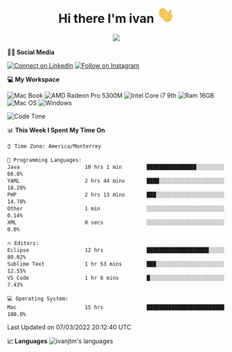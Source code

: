 <h1 align="center">Hi there I'm ivan <img src="https://raw.githubusercontent.com/ABSphreak/ABSphreak/master/gifs/Hi.gif" width="40px" /></h1>
<div align="center">
<img src="http://github-readme-streak-stats.herokuapp.com?user=ivanjtm&hide_border=true&background=00000000&border=FFFFFF00&sideNums=A8A8A8&sideLabels=A8A8A8&currStreakNum=FFC93C&dates=A8A8A8)](https://git.io/streak-stats"/>
</div>

**👦🏻 Social Media**

[![Connect on LinkedIn](https://img.shields.io/badge/LinkedIn-%230077B5.svg?&style=flat-square&logo=linkedin&logoColor=white)](https://www.linkedin.com/in/ivanjtm)
[![Follow on Instagram](https://img.shields.io/badge/Instagram-E4405F?style=flat-square&logo=instagram&logoColor=white)](https://www.instagram.com/ivanjtm)

**💻 My Workspace**

![Mac Book](https://img.shields.io/badge/Apple-MacBook_Pro_2019-999999?style=flat-square&logo=apple&logoColor=white)
![AMD Radeon Pro 5300M](https://img.shields.io/badge/AMD-Radeon_Pro_5300M-ED1C24?style=flat-square&logo=amd&logoColor=white)
![Intel Core i7 9th](https://img.shields.io/badge/Intel-Core_i7_9th-0071C5?style=flat-square&logo=intel&logoColor=white)
![Ram 16GB](https://img.shields.io/badge/RAM-16GB-230071C5?style=flat-square&logoColor=white)
![Mac OS](https://img.shields.io/badge/Mac%20OS-000000?style=flat-square&logo=apple&logoColor=white)
![Windows](https://img.shields.io/badge/Windows-0078D6?style=flat-square&logo=windows&logoColor=white)


<!--START_SECTION:waka-->
![Code Time](http://img.shields.io/badge/Code%20Time-629%20hrs%2025%20mins-blue)

📊 **This Week I Spent My Time On** 

```text
⌚︎ Time Zone: America/Monterrey

💬 Programming Languages: 
Java                     10 hrs 1 min        ████████████████░░░░░░░░░   66.8% 
YAML                     2 hrs 44 mins       ████░░░░░░░░░░░░░░░░░░░░░   18.28% 
PHP                      2 hrs 13 mins       ███░░░░░░░░░░░░░░░░░░░░░░   14.78% 
Other                    1 min               ░░░░░░░░░░░░░░░░░░░░░░░░░   0.14% 
XML                      0 secs              ░░░░░░░░░░░░░░░░░░░░░░░░░   0.0%

🔥 Editors: 
Eclipse                  12 hrs              ████████████████████░░░░░   80.02% 
Sublime Text             1 hr 53 mins        ███░░░░░░░░░░░░░░░░░░░░░░   12.55% 
VS Code                  1 hr 6 mins         █░░░░░░░░░░░░░░░░░░░░░░░░   7.43%

💻 Operating System: 
Mac                      15 hrs              █████████████████████████   100.0%

```


 Last Updated on 07/03/2022 20:12:40 UTC
<!--END_SECTION:waka-->
**📈 Languages**
 ![ivanjtm's languages](https://wakatime.com/share/@ivanjtm/a32f83c6-d0c9-49a4-a5ae-d0440b950377.svg)
